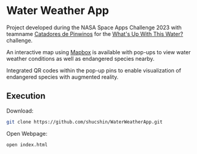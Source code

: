 # Water Weather App
Project developed during the NASA Space Apps Challenge 2023 with teamname [Catadores de Pinwinos](https://www.spaceappschallenge.org/2023/find-a-team/catadores-de-pinwinos/?tab=project#project_demo) for the [What's Up With This Water?](https://www.spaceappschallenge.org/2023/challenges/whats-up-with-this-water/) challenge.

An interactive map using [Mapbox](https://www.mapbox.com) is available with pop-ups to view water weather conditions as well as endangered species nearby.

Integrated QR codes within the pop-up pins to enable visualization of endangered species with augmented reality.

## Execution
Download:
```sh
git clone https://github.com/shucshin/WaterWeatherApp.git
```
Open Webpage:
```sh
open index.html
```